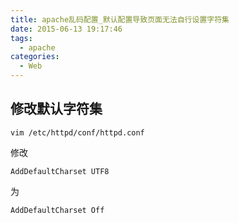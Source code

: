 ```yaml
---
title: apache乱码配置_默认配置导致页面无法自行设置字符集
date: 2015-06-13 19:17:46
tags:
  - apache
categories:
  - Web
---
```

## 修改默认字符集

    vim /etc/httpd/conf/httpd.conf

修改

    AddDefaultCharset UTF8
为

    AddDefaultCharset Off